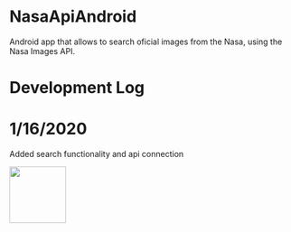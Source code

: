# NasaApiAndroid
Android app that allows to search oficial images from the Nasa, using the Nasa Images API.

# Development Log
# 1/16/2020
Added search functionality and api connection

<image src="images/day1_mainactivity.jpeg" width=100>

